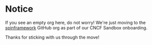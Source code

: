 # Notice

If you see an empty org here, do not worry! We're just moving to the [spinframework](https://github.com/spinframework) GitHub org as part of our CNCF Sandbox onboarding.

Thanks for sticking with us through the move!

